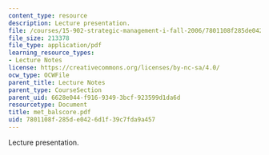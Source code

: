 ```yaml
---
content_type: resource
description: Lecture presentation.
file: /courses/15-902-strategic-management-i-fall-2006/7801108f285de0426d1f39c7fda9a457_met_balscore.pdf
file_size: 213378
file_type: application/pdf
learning_resource_types:
- Lecture Notes
license: https://creativecommons.org/licenses/by-nc-sa/4.0/
ocw_type: OCWFile
parent_title: Lecture Notes
parent_type: CourseSection
parent_uid: 6628e044-f916-9349-3bcf-923599d1da6d
resourcetype: Document
title: met_balscore.pdf
uid: 7801108f-285d-e042-6d1f-39c7fda9a457
---
```

Lecture presentation.